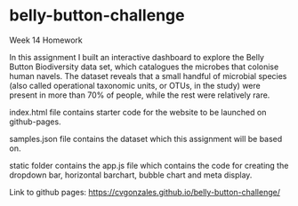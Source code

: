 # belly-button-challenge
Week 14 Homework


In this assignment I built an interactive dashboard to explore the Belly Button Biodiversity data set, which catalogues the microbes that colonise human navels.
The dataset reveals that a small handful of microbial species (also called operational taxonomic units, or OTUs, in the study) were present in more than 70% of people, while the rest were relatively rare.


index.html file contains starter code for the website to be launched on github-pages.


samples.json file contains the dataset which this assignment will be based on.


static folder contains the app.js file which contains the code for creating the dropdown bar, horizontal barchart, bubble chart and meta display.


Link to github pages: https://cvgonzales.github.io/belly-button-challenge/